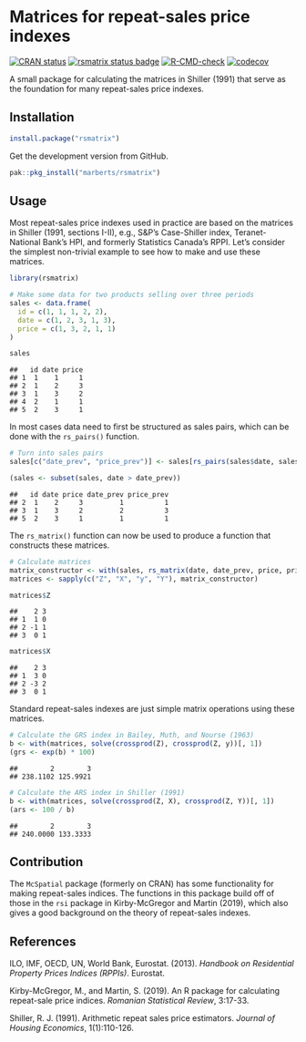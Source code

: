 
<!-- README.md is generated from README.Rmd. Please edit that file. -->

# Matrices for repeat-sales price indexes

<!-- Badges -->

[![CRAN
status](https://www.r-pkg.org/badges/version/rsmatrix)](https://cran.r-project.org/package=rsmatrix)
[![rsmatrix status
badge](https://marberts.r-universe.dev/badges/rsmatrix)](https://marberts.r-universe.dev)
[![R-CMD-check](https://github.com/marberts/rsmatrix/workflows/R-CMD-check/badge.svg)](https://github.com/marberts/rsmatrix/actions)
[![codecov](https://codecov.io/gh/marberts/rsmatrix/branch/master/graph/badge.svg)](https://app.codecov.io/gh/marberts/rsmatrix)

A small package for calculating the matrices in Shiller (1991) that
serve as the foundation for many repeat-sales price indexes.

## Installation

``` r
install.package("rsmatrix")
```

Get the development version from GitHub.

``` r
pak::pkg_install("marberts/rsmatrix")
```

## Usage

Most repeat-sales price indexes used in practice are based on the
matrices in Shiller (1991, sections I-II), e.g., S&P’s Case-Shiller
index, Teranet-National Bank’s HPI, and formerly Statistics Canada’s
RPPI. Let’s consider the simplest non-trivial example to see how to make
and use these matrices.

``` r
library(rsmatrix)

# Make some data for two products selling over three periods
sales <- data.frame(
  id = c(1, 1, 1, 2, 2),
  date = c(1, 2, 3, 1, 3),
  price = c(1, 3, 2, 1, 1)
)

sales
```

    ##   id date price
    ## 1  1    1     1
    ## 2  1    2     3
    ## 3  1    3     2
    ## 4  2    1     1
    ## 5  2    3     1

In most cases data need to first be structured as sales pairs, which can
be done with the `rs_pairs()` function.

``` r
# Turn into sales pairs
sales[c("date_prev", "price_prev")] <- sales[rs_pairs(sales$date, sales$id), c("date", "price")]

(sales <- subset(sales, date > date_prev))
```

    ##   id date price date_prev price_prev
    ## 2  1    2     3         1          1
    ## 3  1    3     2         2          3
    ## 5  2    3     1         1          1

The `rs_matrix()` function can now be used to produce a function that
constructs these matrices.

``` r
# Calculate matrices
matrix_constructor <- with(sales, rs_matrix(date, date_prev, price, price_prev))
matrices <- sapply(c("Z", "X", "y", "Y"), matrix_constructor)

matrices$Z
```

    ##    2 3
    ## 1  1 0
    ## 2 -1 1
    ## 3  0 1

``` r
matrices$X
```

    ##    2 3
    ## 1  3 0
    ## 2 -3 2
    ## 3  0 1

Standard repeat-sales indexes are just simple matrix operations using
these matrices.

``` r
# Calculate the GRS index in Bailey, Muth, and Nourse (1963)
b <- with(matrices, solve(crossprod(Z), crossprod(Z, y))[, 1])
(grs <- exp(b) * 100)
```

    ##        2        3 
    ## 238.1102 125.9921

``` r
# Calculate the ARS index in Shiller (1991)
b <- with(matrices, solve(crossprod(Z, X), crossprod(Z, Y))[, 1])
(ars <- 100 / b)
```

    ##        2        3 
    ## 240.0000 133.3333

## Contribution

The `McSpatial` package (formerly on CRAN) has some functionality for
making repeat-sales indices. The functions in this package build off of
those in the `rsi` package in Kirby-McGregor and Martin (2019), which
also gives a good background on the theory of repeat-sales indexes.

## References

ILO, IMF, OECD, UN, World Bank, Eurostat. (2013). *Handbook on
Residential Property Prices Indices (RPPIs)*. Eurostat.

Kirby-McGregor, M., and Martin, S. (2019). An R package for calculating
repeat-sale price indices. *Romanian Statistical Review*, 3:17-33.

Shiller, R. J. (1991). Arithmetic repeat sales price estimators.
*Journal of Housing Economics*, 1(1):110-126.
